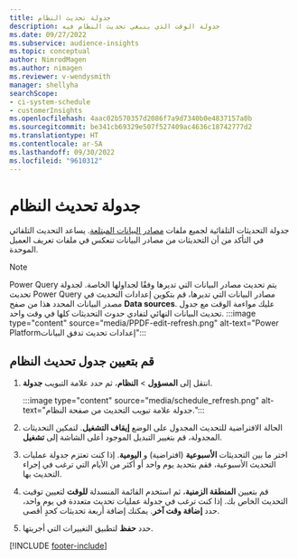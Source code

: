 ```yaml
---
title: جدولة تحديث النظام
description: جدولة الوقت الذي ينبغي تحديث النظام فيه
ms.date: 09/27/2022
ms.subservice: audience-insights
ms.topic: conceptual
author: NimrodMagen
ms.author: nimagen
ms.reviewer: v-wendysmith
manager: shellyha
searchScope:
- ci-system-schedule
- customerInsights
ms.openlocfilehash: 4aac02b570357d2086f7a9d7340b0e4837157a0b
ms.sourcegitcommit: be341cb69329e507f527409ac4636c18742777d2
ms.translationtype: HT
ms.contentlocale: ar-SA
ms.lasthandoff: 09/30/2022
ms.locfileid: "9610312"
---
```

# <a name="schedule-system-refresh"></a>جدولة تحديث النظام

جدولة التحديثات التلقائية لجميع ملفات [مصادر البيانات المبتلعة](data-sources.md). يساعد التحديث التلقائي في التأكد من أن التحديثات من مصادر البيانات تنعكس في ملفات تعريف العميل الموحدة.

> [!NOTE]
> Power Query يتم تحديث مصادر البيانات التي تديرها وفقًا لجداولها الخاصة. لجدولة تحديث Power Query مصادر البيانات التي تديرها، قم بتكوين إعدادات التحديث في مصدر البيانات المحدد هذا من صفح **Data sources**. عليك مواءمة الوقت مع جدول تحديث البيانات النهائي لتفادي حدوث التحديثات كلها في وقت واحد.
> :::image type="content" source="media/PPDF-edit-refresh.png" alt-text="Power Platformإعدادات تحديث تدفق البيانات":::

## <a name="set-system-refresh-schedule"></a>قم بتعيين جدول تحديث النظام

1. انتقل إلى **المسؤول** > **النظام**، ثم حدد علامة التبويب **جدولة**.

   :::image type="content" source="media/schedule_refresh.png" alt-text="جدولة علامة تبويب التحديث من صفحة النظام.":::

1. الحالة الافتراضية للتحديث المجدول على الوضع **إيقاف التشغيل**. لتمكين التحديثات المجدولة، قم بتغيير التبديل الموجود أعلى الشاشة إلى **تشغيل**.

1. اختر ما بين التحديثات **الأسبوعية** (افتراضية) و **اليومية**. إذا كنت تعتزم جدولة عمليات التحديث الأسبوعية، فقم بتحديد يوم واحد أو أكثر من الأيام التي ترغب في إجراء التحديث بها.

1. قم بتعيين **المنطقة الزمنية**، ثم استخدم القائمة المنسدلة **للوقت** لتعيين توقيت التحديث الخاص بك. إذا كنت ترغب في جدولة عمليات تحديث متعددة في يوم واحد، حدد **إضافة وقت آخر**. يمكنك إضافة أربعة تحديثات كحدٍ أقصى.

1. حدد **حفظ** لتطبيق التغييرات التي أجريتها.

[!INCLUDE [footer-include](includes/footer-banner.md)]
